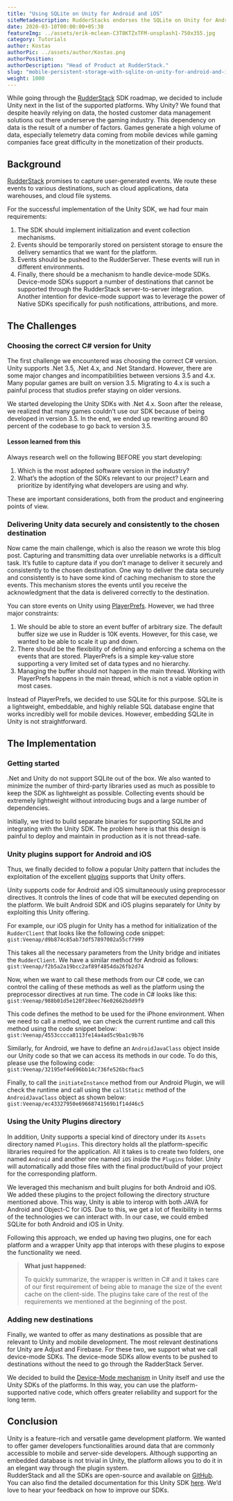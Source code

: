 ```yaml
---
title: "Using SQLite on Unity for Android and iOS"
siteMetadescription: RudderStacks endorses the SQLite on Unity for Android and iOS. That will aid produce a high volume of data, notably telemetry data coming from mobile games.
date: 2020-03-10T00:00:00+05:30
featureImg: ../assets/erik-mclean-C3T8KTZxTFM-unsplash1-750x355.jpg
category: Tutorials
author: Kostas
authorPic: ../assets/author/Kostas.png
authorPosition: 
authorDescription: "Head of Product at RudderStack."
slug: "mobile-persistent-storage-with-sqlite-on-unity-for-android-and-ios"
weight: 1000
---
```

While going through the [RudderStack](https://github.com/rudderlabs/rudder-server) SDK roadmap, we decided to include Unity next in the list of the supported platforms. Why Unity? We found that despite heavily relying on data, the hosted customer data management solutions out there underserve the gaming industry. This dependency on data is the result of a number of factors. Games generate a high volume of data, especially telemetry data coming from mobile devices while gaming companies face great difficulty in the monetization of their products.

Background
----------

[RudderStack](https://rudderstack.com/) promises to capture user-generated events. We route these events to various destinations, such as cloud applications, data warehouses, and cloud file systems.

For the successful implementation of the Unity SDK, we had four main requirements:

1.  The SDK should implement initialization and event collection mechanisms.
2.  Events should be temporarily stored on persistent storage to ensure the delivery semantics that we want for the platform.
3.  Events should be pushed to the RudderServer. These events will run in different environments.
4.  Finally, there should be a mechanism to handle device-mode SDKs. Device-mode SDKs support a number of destinations that cannot be supported through the RudderStack server-to-server integration. Another intention for device-mode support was to leverage the power of Native SDKs specifically for push notifications, attributions, and more.

The Challenges
--------------

### Choosing the correct C# version for Unity

The first challenge we encountered was choosing the correct C# version. Unity supports .Net 3.5, .Net 4.x, and .Net Standard. However, there are some major changes and incompatibilities between versions 3.5 and 4.x. Many popular games are built on version 3.5. Migrating to 4.x is such a painful process that studios prefer staying on older versions. 

We started developing the Unity SDKs with .Net 4.x. Soon after the release, we realized that many games couldn’t use our SDK because of being developed in version 3.5. In the end, we ended up rewriting around 80 percent of the codebase to go back to version 3.5.

#### Lesson learned from this

Always research well on the following BEFORE you start developing:

1.  Which is the most adopted software version in the industry?
2.  What’s the adoption of the SDKs relevant to our project? Learn and prioritize by identifying what developers are using and why.

These are important considerations, both from the product and engineering points of view.

### Delivering Unity data securely and consistently to the chosen destination

Now came the main challenge, which is also the reason we wrote this blog post. Capturing and transmitting data over unreliable networks is a difficult task. It’s futile to capture data if you don’t manage to deliver it securely and consistently to the chosen destination. One way to deliver the data securely and consistently is to have some kind of caching mechanism to store the events. This mechanism stores the events until you receive the acknowledgment that the data is delivered correctly to the destination. 

You can store events on Unity using [PlayerPrefs](https://docs.unity3d.com/ScriptReference/PlayerPrefs.html). However, we had three major constraints:

1.  We should be able to store an event buffer of arbitrary size. The default buffer size we use in Rudder is 10K events. However, for this case, we wanted to be able to scale it up and down.
2.  There should be the flexibility of defining and enforcing a schema on the events that are stored. PlayerPrefs is a simple key-value store supporting a very limited set of data types and no hierarchy.
3.  Managing the buffer should not happen in the main thread. Working with PlayerPrefs happens in the main thread, which is not a viable option in most cases.

Instead of PlayerPrefs, we decided to use SQLite for this purpose. SQLite is a lightweight, embeddable, and highly reliable SQL database engine that works incredibly well for mobile devices. However, embedding SQLite in Unity is not straightforward.

The Implementation
------------------

### Getting started

.Net and Unity do not support SQLite out of the box. We also wanted to minimize the number of third-party libraries used as much as possible to keep the SDK as lightweight as possible. Collecting events should be extremely lightweight without introducing bugs and a large number of dependencies. 

Initially, we tried to build separate binaries for supporting SQLite and integrating with the Unity SDK. The problem here is that this design is painful to deploy and maintain in production as it is not thread-safe.

### Unity plugins support for Android and iOS

Thus, we finally decided to follow a popular Unity pattern that includes the exploitation of the excellent [plugins](https://docs.unity3d.com/Manual/Plugins.html) supports that Unity offers.

Unity supports code for Android and iOS simultaneously using preprocessor directives. It controls the lines of code that will be executed depending on the platform. We built Android SDK and iOS plugins separately for Unity by exploiting this Unity offering.

For example, our iOS plugin for Unity has a method for initialization of the `RudderClient` that looks like the following code snippet:
`gist:Veenap/d9b874c85ab73df57897002a55cf7999`

This takes all the necessary parameters from the Unity bridge and initiates the `RudderClient`. We have a similar method for Android as follows:
`gist:Veenap/f2b5a2a19bcc2af89f4854da26fb2d74`

Now, when we want to call these methods from our C# code, we can control the calling of these methods as well as the platform using the preprocessor directives at run time. The code in C# looks like this:
`gist:Veenap/988b01d5e120f28eec76e02662bdd9f9`

This code defines the method to be used for the iPhone environment. When we need to call a method, we can check the current runtime and call this method using the code snippet below:
`gist:Veenap/4553cccca8113fe14a4ad5c9ba1c9b76`

Similarly, for Android, we have to define an `AndroidJavaClass` object inside our Unity code so that we can access its methods in our code. To do this, please use the following code:
`gist:Veenap/32195ef4e696bb14c736fe526bcfbac5`

Finally, to call the `initiateInstance` method from our Android Plugin, we will check the runtime and call using the `callStatic` method of the `AndroidJavaClass` object as shown below:
`gist:Veenap/ec43327950e69668741569b1f14d46c5`

### Using the Unity Plugins directory

In addition, Unity supports a special kind of directory under its `Assets` directory named `Plugins`. This directory holds all the platform-specific libraries required for the application. All it takes is to create two folders, one named `Android` and another one named `iOS` inside the `Plugins` folder. Unity will automatically add those files with the final product/build of your project for the corresponding platform.

We leveraged this mechanism and built plugins for both Android and iOS. We added these plugins to the project following the directory structure mentioned above. This way, Unity is able to interop with both JAVA for Android and Object-C for iOS. Due to this, we get a lot of flexibility in terms of the technologies we can interact with. In our case, we could embed SQLite for both Android and iOS in Unity.

Following this approach, we ended up having two plugins, one for each platform and a wrapper Unity app that interops with these plugins to expose the functionality we need. 

> **What just happened:**
> 
> To quickly summarize, the wrapper is written in C# and it takes care of our first requirement of being able to manage the size of the event cache on the client-side. The plugins take care of the rest of the requirements we mentioned at the beginning of the post.

### Adding new destinations

Finally, we wanted to offer as many destinations as possible that are relevant to Unity and mobile development. The most relevant destinations for Unity are Adjust and Firebase. For these two, we support what we call device-mode SDKs. The device-mode SDKs allow events to be pushed to destinations without the need to go through the RadderStack Server.

We decided to build the [Device-Mode mechanism](https://github.com/rudderlabs/rudder-sdk-unity/blob/master/SDK/Rudder/RudderIntegrationManager.cs) in Unity itself and use the Unity SDKs of the platforms. In this way, you can use the platform-supported native code, which offers greater reliability and support for the long term.

Conclusion
----------

Unity is a feature-rich and versatile game development platform. We wanted to offer gamer developers functionalities around data that are commonly accessible to mobile and server-side developers. Although supporting an embedded database is not trivial in Unity, the platform allows you to do it in an elegant way through the plugin system.  
RudderStack and all the SDKs are open-source and available on [GitHub](https://github.com/rudderlabs). You can also find the detailed documentation for this Unity SDK [here](https://docs.rudderstack.com/sdk-integration-guide/getting-started-with-unity-sdk). We’d love to hear your feedback on how to improve our SDKs.